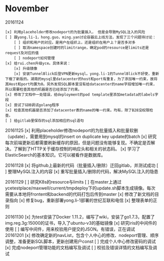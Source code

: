 November
=========
20161124

    [x] 利用placeholder修改nodeport的为批量插入， 但是会导致MySQL注入的风险
    [ ] 跟yong.li-1，hong.guo，ming.yan讨论容器云上线方法，发现了三个问题待讨论：
        [ ] 组织和用户的对应。是用户在组织上，还是组织在用户上？是否多对多
        [ ] 取消namespace创建时的limitrange，确定pod的resource是limits还是request及对应的值
        [ ] nodeport如何管理
    [x] 给rui.chen升级yce。具体来说：
        [x] 升级镜像
        [x] 安装TunnelBlick后登VPN更新mysql。yong.li-1的TunnelBlick不好使，重新下载了新版的。湖南的mysql里datacenter的host和port有重复，为了添加唯一约束，故将其Host和port均置为0。另外发现SQL脚本里没有给datacenter的name字段增加唯一约束，所以需要检查其他的机器是否已经添加了约束。
    [x] 修改了文档中一处错误，给deployment的pod template里添加metadata的labels字段 
    [x] 尝试了GDB调试golang程序
    [x] 检查其他机器是否添加了datacenter表的name的唯一约束。均有，除了B28没权限检查。
    [ ] 给gitlab里保存的sql添加相应的sql语句

20161125
    [x] 利用placeholder修改nodeport的为批量插入和批量软删（update），需要用到mysql的insert on duplicate key update的batch
    [x] 研究每次前端更新后都需要刷新缓存的原因，但是问题没有能够复现。不确定是否解决。了解到了HTTP关于缓存控制的响应头和相关的状态码。
    [x] 学习了ElasticSearch的基本知识。它可以被看作是数据库。

20161128
    [x] 将github上最新的代码（批量插入/删除）迁回gitlab，并测试成功
    [ ] 整理MySQL注入的内容
    [x] 重写批量插入/删除的代码，解决MySQL注入的隐患

20161129
    [ ] 研究K8s的resource与limits
    [ ] 在master上通过ycetestplace/maxwell/current/tmpdeploy下的update.sh脚本生成镜像。每次需要从本地将frontent和backend的代码打包后传到master
    [x] 修改了新文档的目录指向
    [x] 修复bug，重新部署yong.li-1部署的世纪互联和电信
    [x] 整理表单的正则

20161130
    [x] 为test安装了Docker 1.11.2，编写了wiki，安装了go1.7.3，配置了img.reg.3g:15000的证书，导入了ubuntu-v3的基础镜像
    [x] 研究iris的中间件的使用
    [ ] 编写中间件，用来校验用户提交的JSON。有错误，正在调试    
20161201
    [x] 修改确定新的navList，包含个人中心的修改、nodeport管理、顺序调整，准备更新SQL脚本，更新创建用户const
    [ ] 完成个人中心修改密码的调试
    [x] 完成nodeport管理功能的文档编写及调试
    [ ] 校验及错误详情的文档编写及调试

